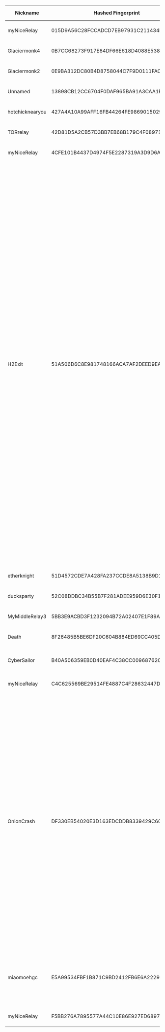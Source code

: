 | Nickname |  Hashed Fingerprint	| Or Addresses | Contact | Running | Flags | Last Seen | First Seen | Last Restarted | Advertised Bandwidth | Platform | Version | Version Status | Recommended Version | Verified hostnames | Exit policy |
|---|---|---|---|---|---|---|---|---|---|---|---|---|---|---|---|
|myNiceRelay | 015D9A56C28FCCADCD7EB97931C211434EAB2C4B | ["82.27.182.8:443"] | info@edgenext.com | true | Running, V2Dir, Valid | 2025-09-11 05:00:00 | 2025-09-11 05:00:00 | 2025-09-11 04:40:06 | 0 | Tor 0.4.8.17 on Linux | 0.4.8.17 | recommended | true | N/A | ["reject *:*"]|
|Glaciermonk4 | 0B7CC68273F917E84DF66E618D4088E538B1A6F2 | ["165.232.86.128:443"] | glaciermonk@outlook.com | true | Running, Valid | 2025-09-11 05:00:00 | 2025-09-11 04:00:00 | 2025-09-11 03:22:29 | 0 | Tor 0.4.8.17 on Linux | 0.4.8.17 | recommended | true | N/A | ["reject *:*"]|
|Glaciermonk2 | 0E9BA312DC80B4D8758044C7F9D0111FAC0273F2 | ["46.101.113.8:443"] | glaciermonk@outlook.com | true | Running, Valid | 2025-09-11 05:00:00 | 2025-09-11 01:00:00 | 2025-09-11 00:21:55 | 0 | Tor 0.4.8.17 on Linux | 0.4.8.17 | recommended | true | N/A | ["reject *:*"]|
|Unnamed | 13898CB12CC6704F0DAF965BA91A3CAA1F578B45 | ["38.54.2.165:9001"] | N/A | false | Running, V2Dir, Valid | 2025-09-11 02:00:00 | 2025-09-11 00:00:00 | 2025-09-10 23:29:21 | 0 | Tor 0.4.8.17 on Linux | 0.4.8.17 | recommended | true | N/A | ["reject *:*"]|
|hotchicknearyou | 427A4A10A99AFF16FB44264FE9869015029CCE47 | ["84.235.238.46:443"] | nothanks@no.com | true | Running, V2Dir, Valid | 2025-09-11 05:00:00 | 2025-09-11 00:00:00 | 2025-09-10 22:49:38 | 0 | Tor 0.4.8.17 on Linux | 0.4.8.17 | recommended | true | N/A | ["reject *:*"]|
|TORrelay | 42D81D5A2CB57D3BB7EB68B179C4F08971972637 | ["45.139.50.8:9001","[2a0b:64c0:2::b3]:9001"] | Torrelay1675@proton.me | true | Running, Valid | 2025-09-11 05:00:00 | 2025-09-11 03:00:00 | 2025-09-11 02:11:28 | 0 | Tor 0.4.8.17 on Linux | 0.4.8.17 | recommended | true | N/A | ["reject *:*"]|
|myNiceRelay | 4CFE101B4437D4974F5E2287319A3D9D6AFEE1AB | ["154.92.25.75:443"] | info@edgenext.com | true | Running, V2Dir, Valid | 2025-09-11 05:00:00 | 2025-09-11 05:00:00 | 2025-09-11 04:17:29 | 0 | Tor 0.4.8.17 on Linux | 0.4.8.17 | recommended | true | N/A | ["reject *:*"]|
|H2Exit | 51A506D6C8E981748166ACA7AF2DEED9EABF8499 | ["23.190.216.8:9001","[2602:fa86::be24:11ff:fe70:fc41]:9001"] | Austin Hadley < austinhadley AT H2TechnologiesLLC DOT com > | true | Exit, Running, V2Dir, Valid | 2025-09-11 05:00:00 | 2025-09-11 02:00:00 | 2025-09-11 01:22:15 | 0 | Tor 0.4.8.17 on Linux | 0.4.8.17 | recommended | true | N/A | ["reject 0.0.0.0/8:*","reject 169.254.0.0/16:*","reject 127.0.0.0/8:*","reject 192.168.0.0/16:*","reject 10.0.0.0/8:*","reject 172.16.0.0/12:*","reject 23.190.216.8:*","accept *:20-21","accept *:43","accept *:53","accept *:79","accept *:80-81","accept *:88","accept *:110","accept *:143","accept *:220","accept *:389","accept *:443","accept *:464","accept *:531","accept *:543-544","accept *:554","accept *:636","accept *:706","accept *:749","accept *:873","accept *:902-904","accept *:981","accept *:989-990","accept *:991","accept *:992","accept *:993","accept *:995","accept *:1194","accept *:1220","accept *:1293","accept *:1500","accept *:1533","accept *:1677","accept *:1723","accept *:1755","accept *:1863","accept *:2082","accept *:2083","accept *:2086-2087","accept *:2095-2096","accept *:2102-2104","accept *:3690","accept *:4321","accept *:4643","accept *:5050","accept *:5190","accept *:5222-5223","accept *:5228","accept *:8008","accept *:8074","accept *:8082","accept *:8087-8088","accept *:8232-8233","accept *:8332-8333","accept *:8443","accept *:8888","accept *:9418","accept *:10000","accept *:11371","accept *:19294","accept *:19638","accept *:50002","accept *:64738","reject *:*"]|
|etherknight | 51D4572CDE7A428FA237CCDE8A5138B9D17DE019 | ["217.154.40.66:9001","[2a00:da00:f447::1]:9001"] | Dr Andy Hill  <andy AT drandyhill dot co dot uk> | true | Running, V2Dir, Valid | 2025-09-11 05:00:00 | 2025-09-11 00:00:00 | 2025-09-10 23:08:49 | 0 | Tor 0.4.8.10 on Linux | 0.4.8.10 | recommended | true | ["ip217.154.40-66.pbiaas.com"] | ["reject *:*"]|
|ducksparty | 52C08DDBC34B55B7F281ADEE959D6E30F1F85D25 | ["185.132.53.10:7658"] | hello@ducks.party | true | Running, V2Dir, Valid | 2025-09-11 05:00:00 | 2025-09-11 00:00:00 | 2025-09-10 23:31:32 | 0 | Tor 0.4.8.17 on Linux | 0.4.8.17 | recommended | true | N/A | ["reject *:*"]|
|MyMiddleRelay3 | 5BB3E9ACBD3F1232094B72A02407E1F89A686648 | ["51.81.155.21:9005","[2604:2dc0:200:1615::]:9005"] | nagubandi456@gmail.com | true | Running, V2Dir, Valid | 2025-09-11 05:00:00 | 2025-09-11 00:00:00 | 2025-09-10 23:20:51 | 0 | Tor 0.4.8.17 on Linux | 0.4.8.17 | recommended | true | ["ns1004176.ip-51-81-155.us"] | ["reject *:*"]|
|Death | 8F26485B5BE6DF20C604B884ED69CC405D663603 | ["15.204.199.12:47474"] | nobody | true | Running, Valid | 2025-09-11 05:00:00 | 2025-09-11 01:00:00 | 2025-09-11 00:12:58 | 0 | Tor 0.4.8.16 on Linux | 0.4.8.16 | recommended | true | N/A | ["reject *:*"]|
|CyberSailor | B40A506359EB0D40EAF4C38CC0096876204C5E3B | ["89.101.79.16:9001"] | N/A | true | Fast, Running, V2Dir, Valid | 2025-09-11 05:00:00 | 2025-09-11 02:00:00 | 2025-09-11 00:55:29 | 121856 | Tor 0.4.8.14 on Linux | 0.4.8.14 | recommended | true | N/A | ["reject *:*"]|
|myNiceRelay | C4C625569BE29514FE4887C4F28632447D7D89FA | ["156.251.65.254:443"] | info@edgenext.com | true | Running, V2Dir, Valid | 2025-09-11 05:00:00 | 2025-09-11 03:00:00 | 2025-09-11 02:35:40 | 0 | Tor 0.4.8.17 on Linux | 0.4.8.17 | recommended | true | N/A | ["reject *:*"]|
|OnionCrash | DF330EB54020E3D163EDCDDB8339429C60BC763A | ["87.121.84.129:443"] | 0x47C256AB9AEEFFE9 c_e_p_r(at)inbox(dot)lv | true | Exit, Running, V2Dir, Valid | 2025-09-11 05:00:00 | 2025-09-11 05:00:00 | 2025-09-11 04:28:47 | 0 | Tor 0.4.8.17 on Linux | 0.4.8.17 | recommended | true | N/A | ["reject 0.0.0.0/8:*","reject 169.254.0.0/16:*","reject 127.0.0.0/8:*","reject 192.168.0.0/16:*","reject 10.0.0.0/8:*","reject 172.16.0.0/12:*","reject 87.121.84.129:*","accept *:43","accept *:53","accept *:79-81","accept *:88","accept *:110","accept *:143","accept *:194","accept *:220","accept *:389","accept *:443","accept *:531","accept *:543-544","accept *:563","accept *:636","accept *:749","accept *:873","accept *:989-995","accept *:1194","accept *:1723","accept *:2083","accept *:2086-2087","accept *:4321","accept *:5222-5223","accept *:5228","accept *:5900","accept *:5984","accept *:6660-6669","accept *:6679","accept *:6697","accept *:6984","accept *:8008","accept *:8080","accept *:8332-8333","accept *:8443","accept *:8888","accept *:11371","reject *:*"]|
|miaomoehgc | E5A99534FBF1B871C9BD2412FB6E6A22299FFD97 | ["118.141.232.158:65301"] | a@b.com | true | Exit, Running, V2Dir, Valid | 2025-09-11 05:00:00 | 2025-09-11 05:00:00 | 2025-09-11 04:28:16 | 0 | Tor 0.4.8.17 on Linux | 0.4.8.17 | recommended | true | N/A | ["reject 0.0.0.0/8:*","reject 169.254.0.0/16:*","reject 127.0.0.0/8:*","reject 192.168.0.0/16:*","reject 10.0.0.0/8:*","reject 172.16.0.0/12:*","reject 118.141.232.158:*","accept *:80","accept *:443","reject *:*"]|
|myNiceRelay | F5BB276A7895577A44C10E86E927ED689712DEAC | ["154.85.88.164:443"] | info@edgenext.com | true | Running, V2Dir, Valid | 2025-09-11 05:00:00 | 2025-09-11 05:00:00 | 2025-09-11 04:06:40 | 0 | Tor 0.4.8.17 on Linux | 0.4.8.17 | recommended | true | N/A | ["reject *:*"]|
